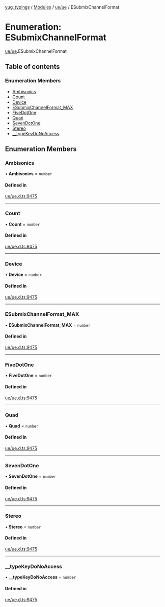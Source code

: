 [yug_typings](../README.md) / [Modules](../modules.md) / [ue/ue](../modules/ue_ue.md) / ESubmixChannelFormat

# Enumeration: ESubmixChannelFormat

[ue/ue](../modules/ue_ue.md).ESubmixChannelFormat

## Table of contents

### Enumeration Members

- [Ambisonics](ue_ue.ESubmixChannelFormat.md#ambisonics)
- [Count](ue_ue.ESubmixChannelFormat.md#count)
- [Device](ue_ue.ESubmixChannelFormat.md#device)
- [ESubmixChannelFormat\_MAX](ue_ue.ESubmixChannelFormat.md#esubmixchannelformat_max)
- [FiveDotOne](ue_ue.ESubmixChannelFormat.md#fivedotone)
- [Quad](ue_ue.ESubmixChannelFormat.md#quad)
- [SevenDotOne](ue_ue.ESubmixChannelFormat.md#sevendotone)
- [Stereo](ue_ue.ESubmixChannelFormat.md#stereo)
- [\_\_typeKeyDoNoAccess](ue_ue.ESubmixChannelFormat.md#__typekeydonoaccess)

## Enumeration Members

### Ambisonics

• **Ambisonics** = `number`

#### Defined in

[ue/ue.d.ts:9475](https://github.com/YugMetaverse/yug_typings/blob/b7d9b19/ue/ue.d.ts#L9475)

___

### Count

• **Count** = `number`

#### Defined in

[ue/ue.d.ts:9475](https://github.com/YugMetaverse/yug_typings/blob/b7d9b19/ue/ue.d.ts#L9475)

___

### Device

• **Device** = `number`

#### Defined in

[ue/ue.d.ts:9475](https://github.com/YugMetaverse/yug_typings/blob/b7d9b19/ue/ue.d.ts#L9475)

___

### ESubmixChannelFormat\_MAX

• **ESubmixChannelFormat\_MAX** = `number`

#### Defined in

[ue/ue.d.ts:9475](https://github.com/YugMetaverse/yug_typings/blob/b7d9b19/ue/ue.d.ts#L9475)

___

### FiveDotOne

• **FiveDotOne** = `number`

#### Defined in

[ue/ue.d.ts:9475](https://github.com/YugMetaverse/yug_typings/blob/b7d9b19/ue/ue.d.ts#L9475)

___

### Quad

• **Quad** = `number`

#### Defined in

[ue/ue.d.ts:9475](https://github.com/YugMetaverse/yug_typings/blob/b7d9b19/ue/ue.d.ts#L9475)

___

### SevenDotOne

• **SevenDotOne** = `number`

#### Defined in

[ue/ue.d.ts:9475](https://github.com/YugMetaverse/yug_typings/blob/b7d9b19/ue/ue.d.ts#L9475)

___

### Stereo

• **Stereo** = `number`

#### Defined in

[ue/ue.d.ts:9475](https://github.com/YugMetaverse/yug_typings/blob/b7d9b19/ue/ue.d.ts#L9475)

___

### \_\_typeKeyDoNoAccess

• **\_\_typeKeyDoNoAccess** = `number`

#### Defined in

[ue/ue.d.ts:9475](https://github.com/YugMetaverse/yug_typings/blob/b7d9b19/ue/ue.d.ts#L9475)
